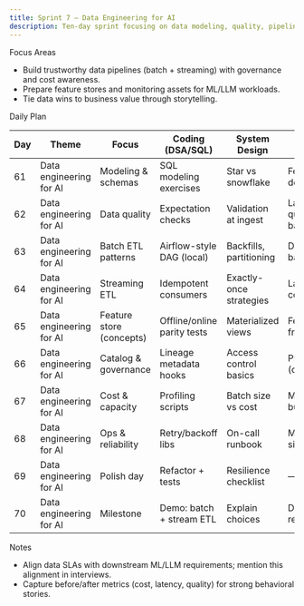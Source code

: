 ```yaml
---
title: Sprint 7 — Data Engineering for AI
description: Ten-day sprint focusing on data modeling, quality, pipelines, and governance for AI systems.
---
```


Focus Areas

- Build trustworthy data pipelines (batch + streaming) with governance and cost awareness.
- Prepare feature stores and monitoring assets for ML/LLM workloads.
- Tie data wins to business value through storytelling.

Daily Plan

| Day | Theme | Focus | Coding (DSA/SQL) | System Design | ML/LLM | Build/Project | Behavioral/Portfolio | Checkpoint |
| --- | --- | --- | --- | --- | --- | --- | --- | --- |
| 61 | Data engineering for AI | Modeling & schemas | SQL modeling exercises | Star vs snowflake | Feature definitions | Schema doc | Story: model evolution | — |
| 62 | Data engineering for AI | Data quality | Expectation checks | Validation at ingest | Label quality basics | DQ rules library | Story: fixed bad data | — |
| 63 | Data engineering for AI | Batch ETL patterns | Airflow-style DAG (local) | Backfills, partitioning | Data drift basics | Batch pipeline template | Explain SLAs | — |
| 64 | Data engineering for AI | Streaming ETL | Idempotent consumers | Exactly-once strategies | Latency vs correctness | Stream pipeline template | Story: incident handling | — |
| 65 | Data engineering for AI | Feature store (concepts) | Offline/online parity tests | Materialized views | Feature freshness | Feature registry stub | ELI5: feature store | — |
| 66 | Data engineering for AI | Catalog & governance | Lineage metadata hooks | Access control basics | PII handling (concepts) | Data catalog doc | Story: auditability | — |
| 67 | Data engineering for AI | Cost & capacity | Profiling scripts | Batch size vs cost | Model cost budgets | Cost dashboard stub | Story: cost optimization | — |
| 68 | Data engineering for AI | Ops & reliability | Retry/backoff libs | On-call runbook | Monitoring signals | Runbook template | Story: improving SLOs | — |
| 69 | Data engineering for AI | Polish day | Refactor + tests | Resilience checklist | — | Docs + diagrams | Refine stories | — |
| 70 | Data engineering for AI | Milestone | Demo: batch + stream ETL | Explain choices | Data QA results | Ship “AI-ready ETL” | Peer debrief | Milestone 7 |

Notes

- Align data SLAs with downstream ML/LLM requirements; mention this alignment in interviews.
- Capture before/after metrics (cost, latency, quality) for strong behavioral stories.
